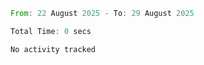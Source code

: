 <!--START_SECTION:waka-->

```rust
From: 22 August 2025 - To: 29 August 2025

Total Time: 0 secs

No activity tracked
```

<!--END_SECTION:waka-->
